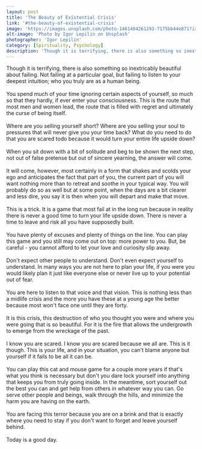 ```yaml
---
layout: post
title: 'The Beauty of Existential Crisis'
link: '#the-beauty-of-existential-crisis'
image: 'https://images.unsplash.com/photo-1461484261293-7175bb44e871?ixlib=rb-0.3.5&ixid=eyJhcHBfaWQiOjEyMDd9&s=91d921c43f27bffe5848631bbebc2301&auto=format&fit=crop&w=1950&q=80'
alt-image: 'Photo by Igor Lepilin on Unsplash'
photographer: 'Igor Lepilin'
category: [Spirituality, Psychology]
description: 'Though it is terrifying, there is also something so inextricably beautiful about failing. Not failing at a particular goal, but failing to listen to your deepest intuition; who you truly are as a human being.'
---
```


Though it is terrifying, there is also something so inextricably beautiful about failing. Not failing at a particular goal, but failing to listen to your deepest intuition; who you truly are as a human being.
<br>
<br>
You spend much of your time ignoring certain aspects of yourself, so much so that they hardly, if ever enter your consciousness. This is the route that most men and women lead, the route that is filled with regret and ultimately the curse of being itself.
<br>
<br>
Where are you selling yourself short? Where are you selling your soul to pressures that will never give you your time back? What do you need to do that you are scared todo because it would turn your entire life upside down? 
<br>
<br>
When you sit down with a bit of solitude and beg to be shown the next step, not out of false pretense but out of sincere yearning, the answer will come. 
<br>
<br>
It will come, however, most certainly in a form that shakes and scolds your ego and anticipates the fact that part of you, the current part of you will want nothing more than to retreat and soothe in your typical way. You will probably do so as well but at some point, when the days are a bit clearer and less dire, you say it is then when you will depart and make that move. 
<br>
<br>
This is a trick. It is a game that most fail at in the long run because in reality there is never a good time to turn your life upside down. There is never a time to leave and risk all you have supposedly built. 
<br>
<br>
You have plenty of excuses and plenty of things on the line. You can play this game and you still may come out on top: more power to you. But, be careful - you cannot afford to let your love and curiosity slip away.
<br>
<br>
Don't expect other people to understand. Don't even expect yourself to understand. In many ways you are not here to plan your life, if you were you would likely plan it just like everyone else or never live up to your potential out of fear. 
<br>
<br>
You are here to listen to that voice and that vision. This is nothing less than a midlife crisis and the more you have these at a young age the better because most won't face one until they are forty. 
<br>
<br>
It is this crisis, this destruction of who you thought you were and where you were going that is so beautiful. For it is the fire that allows the undergrowth to emerge from the wreckage of the past. 
<br>
<br>
I know you are scared. I know you are scared because we all are. This is it though. This is your life, and in your situation, you can't blame anyone but yourself if it fails to be all it can be. 
<br>
<br>
You can play this cat and mouse game for a couple more years if that's what you think is necessary but don't you dare lock yourself into anything that keeps you from truly going inside. In the meantime, sort yourself out the best you can and get help from others in whatever way you can. Go serve other people and beings, walk through the hills, and minimize the harm you are having on the earth. 
<br>
<br>
You are facing this terror because you are on a brink and that is exactly where you need to stay if you don't want to forget and leave yourself behind. 
<br>
<br>
Today is a good day.
